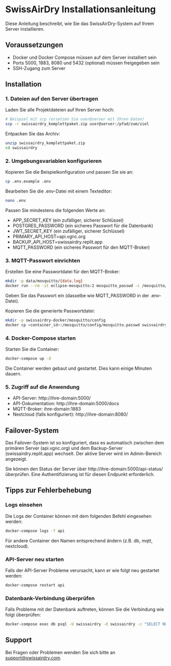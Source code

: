 # SwissAirDry Installationsanleitung

Diese Anleitung beschreibt, wie Sie das SwissAirDry-System auf Ihrem Server installieren.

## Voraussetzungen

- Docker und Docker Compose müssen auf dem Server installiert sein
- Ports 5000, 1883, 8080 und 5432 (optional) müssen freigegeben sein
- SSH-Zugang zum Server

## Installation

### 1. Dateien auf den Server übertragen

Laden Sie alle Projektdateien auf Ihren Server hoch:

```bash
# Beispiel mit scp (ersetzen Sie user@server mit Ihren Daten)
scp -r swissairdry_komplettpaket.zip user@server:/pfad/zum/ziel
```

Entpacken Sie das Archiv:

```bash
unzip swissairdry_komplettpaket.zip
cd swissairdry
```

### 2. Umgebungsvariablen konfigurieren

Kopieren Sie die Beispielkonfiguration und passen Sie sie an:

```bash
cp .env.example .env
```

Bearbeiten Sie die .env-Datei mit einem Texteditor:

```bash
nano .env
```

Passen Sie mindestens die folgenden Werte an:
- APP_SECRET_KEY (ein zufälliger, sicherer Schlüssel)
- POSTGRES_PASSWORD (ein sicheres Passwort für die Datenbank)
- JWT_SECRET_KEY (ein zufälliger, sicherer Schlüssel)
- PRIMARY_API_HOST=api.vgnc.org
- BACKUP_API_HOST=swissairdry.replit.app
- MQTT_PASSWORD (ein sicheres Passwort für den MQTT-Broker)

### 3. MQTT-Passwort einrichten

Erstellen Sie eine Passwortdatei für den MQTT-Broker:

```bash
mkdir -p data/mosquitto/{data,log}
docker run --rm -it eclipse-mosquitto:2 mosquitto_passwd -c /mosquitto/config/mosquitto.passwd swissairdry
```

Geben Sie das Passwort ein (dasselbe wie MQTT_PASSWORD in der .env-Datei).

Kopieren Sie die generierte Passwortdatei:

```bash
mkdir -p swissairdry-docker/mosquitto/config
docker cp <container_id>:/mosquitto/config/mosquitto.passwd swissairdry-docker/mosquitto/config/
```

### 4. Docker-Compose starten

Starten Sie die Container:

```bash
docker-compose up -d
```

Die Container werden gebaut und gestartet. Dies kann einige Minuten dauern.

### 5. Zugriff auf die Anwendung

- API-Server: http://ihre-domain:5000/
- API-Dokumentation: http://ihre-domain:5000/docs
- MQTT-Broker: ihre-domain:1883
- Nextcloud (falls konfiguriert): http://ihre-domain:8080/

## Failover-System

Das Failover-System ist so konfiguriert, dass es automatisch zwischen dem primären Server (api.vgnc.org) und dem Backup-Server (swissairdry.replit.app) wechselt. Der aktive Server wird im Admin-Bereich angezeigt.

Sie können den Status der Server über http://ihre-domain:5000/api-status/ überprüfen. Eine Authentifizierung ist für diesen Endpunkt erforderlich.

## Tipps zur Fehlerbehebung

### Logs einsehen

Die Logs der Container können mit dem folgenden Befehl eingesehen werden:

```bash
docker-compose logs -f api
```

Für andere Container den Namen entsprechend ändern (z.B. db, mqtt, nextcloud).

### API-Server neu starten

Falls der API-Server Probleme verursacht, kann er wie folgt neu gestartet werden:

```bash
docker-compose restart api
```

### Datenbank-Verbindung überprüfen

Falls Probleme mit der Datenbank auftreten, können Sie die Verbindung wie folgt überprüfen:

```bash
docker-compose exec db psql -U swissairdry -d swissairdry -c "SELECT NOW();"
```

## Support

Bei Fragen oder Problemen wenden Sie sich bitte an support@swissairdry.com.